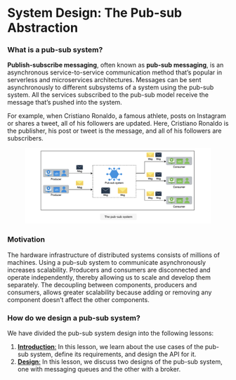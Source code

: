 # System Design: The Pub-sub Abstraction

### What is a pub-sub system? <a href="#what-is-a-pub-sub-system-0" id="what-is-a-pub-sub-system-0"></a>

**Publish-subscribe messaging**, often known as **pub-sub messaging**, is an asynchronous service-to-service communication method that’s popular in serverless and microservices architectures. Messages can be sent asynchronously to different subsystems of a system using the pub-sub system. All the services subscribed to the pub-sub model receive the message that’s pushed into the system.

For example, when Cristiano Ronaldo, a famous athlete, posts on Instagram or shares a tweet, all of his followers are updated. Here, Cristiano Ronaldo is the publisher, his post or tweet is the message, and all of his followers are subscribers.

<figure><img src="../.gitbook/assets/Screenshot 2023-09-03 at 12.59.11 AM.png" alt=""><figcaption></figcaption></figure>

### Motivation <a href="#motivation-0" id="motivation-0"></a>

The hardware infrastructure of distributed systems consists of millions of machines. Using a pub-sub system to communicate asynchronously increases scalability. Producers and consumers are disconnected and operate independently, thereby allowing us to scale and develop them separately. The decoupling between components, producers and consumers, allows greater scalability because adding or removing any component doesn’t affect the other components.

### How do we design a pub-sub system? <a href="#how-do-we-design-a-pub-sub-system-1" id="how-do-we-design-a-pub-sub-system-1"></a>

We have divided the pub-sub system design into the following lessons:

1. [**Introduction**:](introduction-to-pub-sub.md) In this lesson, we learn about the use cases of the pub-sub system, define its requirements, and design the API for it.
2. [**Design**:](design-of-a-pub-sub-system.md) In this lesson, we discuss two designs of the pub-sub system, one with messaging queues and the other with a broker.
